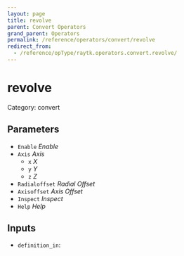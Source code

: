```yaml
---
layout: page
title: revolve
parent: Convert Operators
grand_parent: Operators
permalink: /reference/operators/convert/revolve
redirect_from:
  - /reference/opType/raytk.operators.convert.revolve/
---
```


# revolve

Category: convert



## Parameters

* `Enable` *Enable*
* `Axis` *Axis*
  * `x` *X*
  * `y` *Y*
  * `z` *Z*
* `Radialoffset` *Radial Offset*
* `Axisoffset` *Axis Offset*
* `Inspect` *Inspect*
* `Help` *Help*

## Inputs

* `definition_in`: 